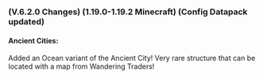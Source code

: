 ### **(V.6.2.0 Changes) (1.19.0-1.19.2 Minecraft) (Config Datapack updated)**

#### Ancient Cities:
Added an Ocean variant of the Ancient City! Very rare structure that can be located with a map from Wandering Traders!